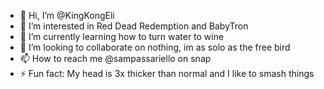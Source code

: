 - 👋 Hi, I’m @KingKongEli
- 👀 I’m interested in Red Dead Redemption and BabyTron
- 🌱 I’m currently learning how to turn water to wine
- 💞️ I’m looking to collaborate on nothing, im as solo as the free bird
- 📫 How to reach me @sampassariello on snap
- ⚡ Fun fact: My head is 3x thicker than normal and I like to smash things

<!---
KingKongEli/KingKongEli is a ✨ special ✨ repository because its `README.md` (this file) appears on your GitHub profile.
You can click the Preview link to take a look at your changes.
--->
